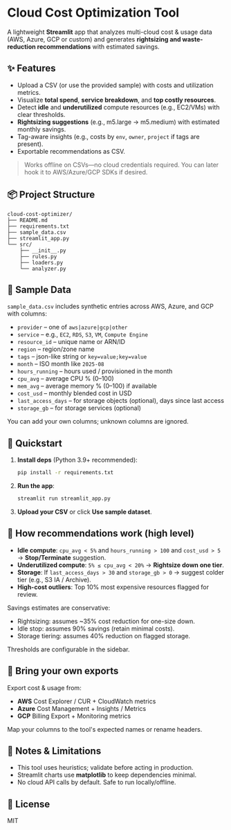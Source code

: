 # Cloud Cost Optimization Tool

A lightweight **Streamlit** app that analyzes multi-cloud cost & usage data (AWS, Azure, GCP or custom)
and generates **rightsizing and waste-reduction recommendations** with estimated savings.

## ✨ Features

- Upload a CSV (or use the provided sample) with costs and utilization metrics.
- Visualize **total spend**, **service breakdown**, and **top costly resources**.
- Detect **idle** and **underutilized** compute resources (e.g., EC2/VMs) with clear thresholds.
- **Rightsizing suggestions** (e.g., m5.large → m5.medium) with estimated monthly savings.
- Tag-aware insights (e.g., costs by `env`, `owner`, `project` if tags are present).
- Exportable recommendations as CSV.

> Works offline on CSVs—no cloud credentials required. You can later hook it to AWS/Azure/GCP SDKs if desired.

## 📦 Project Structure

```
cloud-cost-optimizer/
├── README.md
├── requirements.txt
├── sample_data.csv
├── streamlit_app.py
└── src/
    ├── __init__.py
    ├── rules.py
    ├── loaders.py
    └── analyzer.py
```

## 🧪 Sample Data

`sample_data.csv` includes synthetic entries across AWS, Azure, and GCP with columns:

- `provider` – one of `aws|azure|gcp|other`
- `service` – e.g., `EC2`, `RDS`, `S3`, `VM`, `Compute Engine`
- `resource_id` – unique name or ARN/ID
- `region` – region/zone name
- `tags` – json-like string or `key=value;key=value`
- `month` – ISO month like `2025-08`
- `hours_running` – hours used / provisioned in the month
- `cpu_avg` – average CPU % (0–100)
- `mem_avg` – average memory % (0–100) if available
- `cost_usd` – monthly blended cost in USD
- `last_access_days` – for storage objects (optional), days since last access
- `storage_gb` – for storage services (optional)

You can add your own columns; unknown columns are ignored.

## 🚀 Quickstart

1. **Install deps** (Python 3.9+ recommended):
   ```bash
   pip install -r requirements.txt
   ```

2. **Run the app**:
   ```bash
   streamlit run streamlit_app.py
   ```

3. **Upload your CSV** or click **Use sample dataset**.

## 🧠 How recommendations work (high level)

- **Idle compute**: `cpu_avg < 5%` and `hours_running > 100` and `cost_usd > 5` → **Stop/Terminate** suggestion.
- **Underutilized compute**: `5% ≤ cpu_avg < 20%` → **Rightsize down one tier**.
- **Storage**: If `last_access_days > 30` and `storage_gb > 0` → suggest colder tier (e.g., S3 IA / Archive).
- **High-cost outliers**: Top 10% most expensive resources flagged for review.

Savings estimates are conservative:
- Rightsizing: assumes ~35% cost reduction for one-size down.
- Idle stop: assumes 90% savings (retain minimal costs).
- Storage tiering: assumes 40% reduction on flagged storage.

Thresholds are configurable in the sidebar.

## 🔌 Bring your own exports

Export cost & usage from:
- **AWS** Cost Explorer / CUR + CloudWatch metrics
- **Azure** Cost Management + Insights / Metrics
- **GCP** Billing Export + Monitoring metrics

Map your columns to the tool's expected names or rename headers.

## 🧯 Notes & Limitations

- This tool uses heuristics; validate before acting in production.
- Streamlit charts use **matplotlib** to keep dependencies minimal.
- No cloud API calls by default. Safe to run locally/offline.

## 📄 License

MIT
